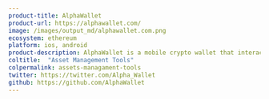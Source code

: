 ```yaml
---
product-title: AlphaWallet
product-url: https://alphawallet.com/
image: /images/output_md/alphawallet.com.png
ecosystem: ethereum
platform: ios, android
product-description: AlphaWallet is a mobile crypto wallet that interacts with smart contracts and dApps.
coltitle:  "Asset Management Tools"
colpermalink: assets-managament-tools
twitter: https://twitter.com/Alpha_Wallet
github: https://github.com/AlphaWallet
---
```

